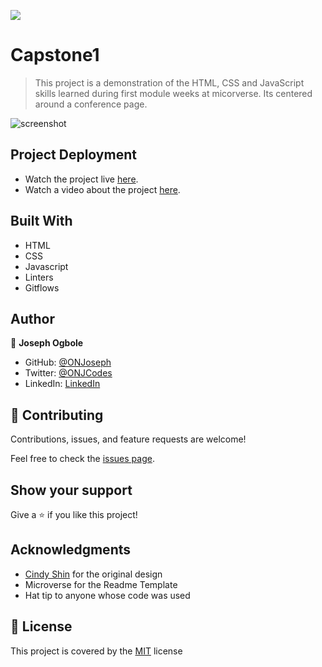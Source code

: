 ![](https://img.shields.io/badge/Microverse-blueviolet)

# Capstone1

> This project is a demonstration of the HTML, CSS and JavaScript skills learned during first module weeks at micorverse.
> Its centered around a conference page.

![screenshot]()


## Project Deployment

- Watch the project live [here]().
- Watch a video about the project [here](https://www.loom.com/share/ae807f1bbc114080ad04c1237c0bbcca).

## Built With

- HTML
- CSS
- Javascript
- Linters
- Gitflows

## Author

👤 **Joseph Ogbole**

- GitHub: [@ONJoseph](https://github.com/ONJoseph)
- Twitter: [@ONJCodes](https://twitter.com/ONJCodes)
- LinkedIn: [LinkedIn](https://www.linkedin.com/in/o-n-joseph-ba8425147/)

## 🤝 Contributing

Contributions, issues, and feature requests are welcome!

Feel free to check the [issues page]().

## Show your support

Give a ⭐️ if you like this project!

## Acknowledgments

- [Cindy Shin](https://www.behance.net/adagio07) for the original design
- Microverse for the Readme Template
- Hat tip to anyone whose code was used

## 📝 License

This project is covered by the [MIT](/LICENSE) license
